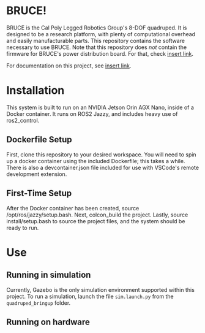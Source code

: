 # BRUCE!
BRUCE is the Cal Poly Legged Robotics Group's 8-DOF quadruped. It is designed to be a research platform, with plenty of computational overhead and easily manufacturable parts. This repository contains the software necessary to use BRUCE. Note that this repository does *not* contain the firmware for BRUCE's power distribution board. For that, check [insert link](staggeringbeauty.com). 

For documentation on this project, see [insert link](https://obliquestrategies.ca).

# Installation
This system is built to run on an NVIDIA Jetson Orin AGX Nano, inside of a Docker container. It runs on ROS2 Jazzy, and includes heavy use of ros2_control.

## Dockerfile Setup
First, clone this repository to your desired workspace. You will need to spin up a docker container using the included Dockerfile; this takes a while. There is also a devcontainer.json file included for use with VSCode's remote development extension. 

## First-Time Setup
After the Docker container has been created, source /opt/ros/jazzy/setup.bash. Next, colcon_build the project. Lastly, source install/setup.bash to source the project files, and the system should be ready to run.

# Use
## Running in simulation
Currently, Gazebo is the only simulation environment supported within this project. To run a simulation, launch the file `sim.launch.py` from the `quadruped_bringup` folder. 

## Running on hardware

